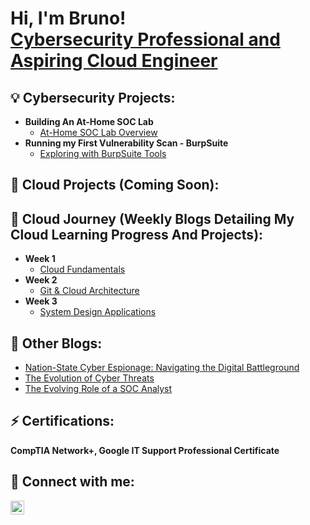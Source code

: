 <h1>Hi, I'm Bruno! <br/><a href="https://www.linkedin.com/in/-bruno-lima/">Cybersecurity Professional and Aspiring Cloud Engineer</a> <ahref="https://www.linkedin.com/in/-bruno-lima/"></a></h1>

<h2>💡 Cybersecurity Projects:</h2>

- <b>Building An At-Home SOC Lab </b>
  - [At-Home SOC Lab Overview](https://github.com/BrunoLimaCyber/Building-an-At-Home-SOC-Lab)
- <b>Running my First Vulnerability Scan - BurpSuite </b>
  - [Exploring with BurpSuite Tools](https://github.com/BrunoLimaCyber/FirstVulnerabilityScan)

<h2>🌌 Cloud Projects (Coming Soon):</h2>

<h2>🚀 Cloud Journey (Weekly Blogs Detailing My Cloud Learning Progress And Projects):</h2>

- <b>Week 1 </b>
  - [Cloud Fundamentals](https://medium.com/@brulima884/cloud-journey-week-1-fundamentals-d80a1c3381a5)
- <b>Week 2 </b>
  - [Git & Cloud Architecture](https://medium.com/@brulima884/cloud-journey-week-2-git-cloud-architecture-d18ee5291fbd)
- <b>Week 3 </b>
  - [System Design Applications](https://medium.com/@brulima884/cloud-journey-week-3-system-design-applications-24038de4fdd2)
  

<h2>📝 Other Blogs:</h2>

- [Nation-State Cyber Espionage: Navigating the Digital Battleground](https://www.linkedin.com/pulse/nation-state-cyber-espionage-navigating-digital-bruno-lima-gotbc/)
- [The Evolution of Cyber Threats](https://www.linkedin.com/pulse/evolution-cyber-threats-bruno-lima-vgrxf)
- [The Evolving Role of a SOC Analyst](https://www.linkedin.com/pulse/evolving-role-soc-analyst-bruno-lima-k3crc)

<h2> ⚡ Certifications:</h2>

 </b> <b>CompTIA Network+, </b><b>Google IT Support Professional Certificate</b>

<h2> 🤳 Connect with me:</h2>

[<img align="left" alt="JoshMadakor | LinkedIn" width="22px" src="https://cdn.jsdelivr.net/npm/simple-icons@v3/icons/linkedin.svg" />][linkedin]

[linkedin]: https://www.linkedin.com/in/-bruno-lima/

<!--
**joshmadakor1/joshmadakor1** is a ✨ _special_ ✨ repository because its `README.md` (this file) appears on your GitHub profile.

Here are some ideas to get you started:

- 🔭 I’m currently working on ...
- 🌱 I’m currently learning ...
- 👯 I’m looking to collaborate on ...
- 🤔 I’m looking for help with ...
- 💬 Ask me about ...
- 📫 How to reach me: ...
- 😄 Pronouns: ...
- 💡 Fun fact: ...
-->
